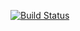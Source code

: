 [![Build Status](https://circleci.com/gh/daniperez/test/tree/master.png)](https://circleci.com/gh/daniperez/test/)
